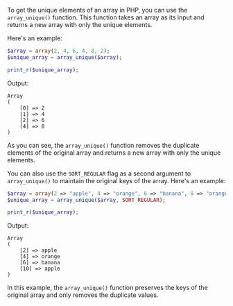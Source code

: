 To get the unique elements of an array in PHP, you can use the `array_unique()` function. This function takes an array as its input and returns a new array with only the unique elements.

Here's an example:

```php
$array = array(2, 4, 6, 4, 8, 2);
$unique_array = array_unique($array);

print_r($unique_array);
```

Output:

```
Array
(
    [0] => 2
    [1] => 4
    [2] => 6
    [4] => 8
)
```

As you can see, the `array_unique()` function removes the duplicate elements of the original array and returns a new array with only the unique elements.

You can also use the `SORT_REGULAR` flag as a second argument to `array_unique()` to maintain the original keys of the array. Here's an example:

```php
$array = array(2 => "apple", 4 => "orange", 6 => "banana", 8 => "orange", 10 => "apple");
$unique_array = array_unique($array, SORT_REGULAR);

print_r($unique_array);
```

Output:

```
Array
(
    [2] => apple
    [4] => orange
    [6] => banana
    [10] => apple
)
```

In this example, the `array_unique()` function preserves the keys of the original array and only removes the duplicate values.